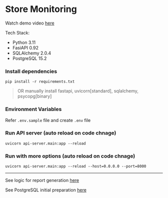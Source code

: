 # Store Monitoring

Watch demo video [here](https://youtu.be/wz-MtXdi6Iw)

Tech Stack:

- Python 3.11
- FasiAPI 0.92
- SQLAlchemy 2.0.4
- PostgreSQL 15.2

### Install dependencies

`pip install -r requirements.txt`

> OR manually install fastapi, uvicorn[standard], sqlalchemy, psycopg[binary]

### Environment Variables

Refer `.env.sample` file and create `.env` file

### Run API server (auto reload on code chnage)

`uvicorn api-server.main:app --reload`

### Run with more options (auto reload on code chnage)

`uvicorn api-server.main:app --reload --host=0.0.0.0 --port=8000`

---

See logic for report generation [here](Logic.md)

See PostgreSQL initial preparation [here](Logic.md)